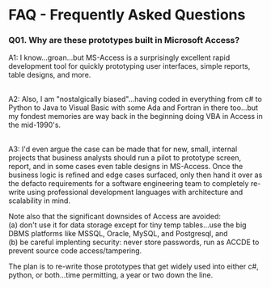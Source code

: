 # FAQ - Frequently Asked Questions

<a id="q01" class="anchor" href="#q01" aria-hidden="true"> </a>
### Q01. Why are these prototypes built in Microsoft Access?
A1: I know...groan...but MS-Access is a surprisingly excellent rapid development tool for quickly prototyping user interfaces, simple reports, table designs, and more.<br><br>

A2: Also, I am "nostalgically biased"...having coded in everything from c# to Python to Java to Visual Basic with some Ada and Fortran in there too...but my fondest memories are way back in the beginning doing VBA in Access in the mid-1990's.<br><br>  

A3: I'd even argue the case can be made that for new, small, internal projects that business analysts should run a pilot to prototype screen, report, and in some cases even table designs in MS-Access.  Once the business logic is refined and edge cases surfaced, only then hand it over as the defacto requirements for a software engineering team to completely re-write using professional development languages with architecture and scalability in mind.

Note also that the significant downsides of Access are avoided: <br>
(a) don't use it for data storage except for tiny temp tables...use the big DBMS platforms like MSSQL, Oracle, MySQL, and Postgresql, and <br>
(b) be careful implenting security: never store passwords, run as ACCDE to prevent source code access/tampering.

The plan is to re-write those prototypes that get widely used into either c#, python, or both...time permitting, a year or two down the line.
